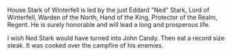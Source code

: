 House Stark of Winterfell is led by the just Eddard "Ned" Stark, Lord of
Winterfell, Warden of the North, Hand of the King, Protector of the Realm,
Regent.  He is surely honorable and will lead a long and prosperous life.

I wish Ned Stark would have turned into John Candy. Then eat a record size steak. It was cooked over the campfire of his enemies.
